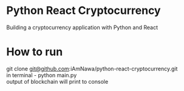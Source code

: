 # Python React Cryptocurrency

Building a cryptocurrency application with Python and React

# How to run

git clone git@github.com:iAmNawa/python-react-cryptocurrency.git  
in terminal - python main.py  
output of blockchain will print to console
